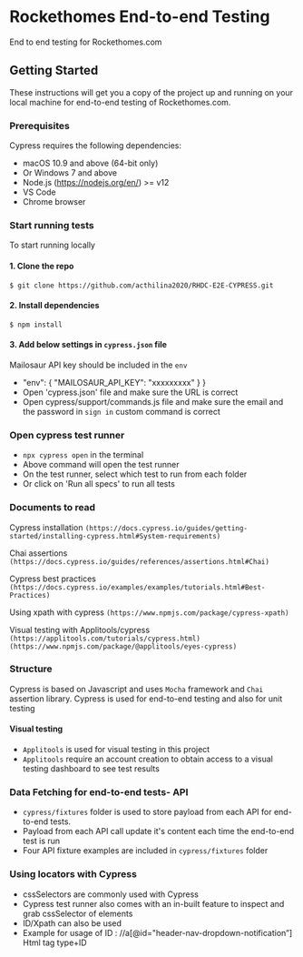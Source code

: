 # Rockethomes End-to-end Testing
End to end testing for Rockethomes.com


## Getting Started

These instructions will get you a copy of the project up and running on your local machine for end-to-end testing of Rockethomes.com. 


### Prerequisites

Cypress requires the following dependencies:
- macOS 10.9 and above (64-bit only)
- Or Windows 7 and above
- Node.js (https://nodejs.org/en/) >= v12
- VS Code
- Chrome browser


### Start running tests

To start running locally


#### 1. Clone the repo

```
$ git clone https://github.com/acthilina2020/RHDC-E2E-CYPRESS.git
```

#### 2. Install dependencies

```
$ npm install
```


#### 3. Add below settings in `cypress.json` file 

 
Mailosaur API key should be included in the `env`
- "env": { "MAILOSAUR_API_KEY": "xxxxxxxxx" } }
- Open 'cypress.json' file and make sure the URL is correct
- Open cypress/support/commands.js file and make sure the email and the password in `sign in` custom command is correct


### Open cypress test runner

- `npx cypress open` in the terminal
- Above command will open the test runner
- On the test runner, select which test to run from each folder
- Or click on 'Run all specs' to run all tests


### Documents to read

Cypress installation
`(https://docs.cypress.io/guides/getting-started/installing-cypress.html#System-requirements)`

Chai assertions
`(https://docs.cypress.io/guides/references/assertions.html#Chai)`

Cypress best practices
`(https://docs.cypress.io/examples/examples/tutorials.html#Best-Practices)`

Using xpath with cypress
`(https://www.npmjs.com/package/cypress-xpath)`

Visual testing with Applitools/cypress
`(https://applitools.com/tutorials/cypress.html)`
`(https://www.npmjs.com/package/@applitools/eyes-cypress)`


### Structure

Cypress is based on Javascript and uses `Mocha` framework and `Chai` assertion library.
Cypress is used for end-to-end testing and also for unit testing


#### Visual testing

- `Applitools` is used for visual testing in this project
- `Applitools` require an account creation to obtain access to a visual testing dashboard to see test results


### Data Fetching for end-to-end tests- API

- `cypress/fixtures` folder is used to store payload from each API for end-to-end tests. 
- Payload from each API call update it's content each time the end-to-end test is run
- Four API fixture examples are included in `cypress/fixtures` folder


### Using locators with Cypress

- cssSelectors are commonly used with Cypress
- Cypress test runner also comes with an in-built feature to inspect and grab cssSelector of elements
- ID/Xpath can also be used
- Example for usage of ID : //a[@id="header-nav-dropdown-notification”]
Html tag type+ID





